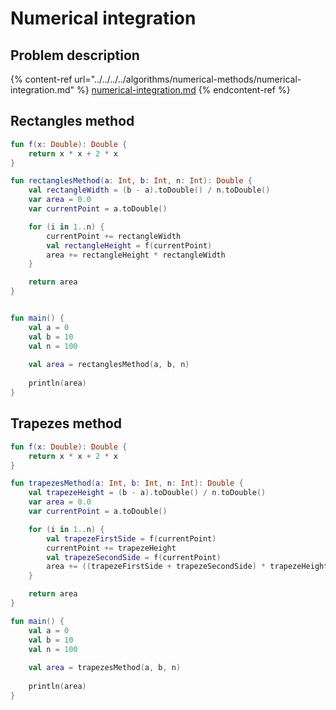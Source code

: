 # Numerical integration

## Problem description

{% content-ref url="../../../../algorithms/numerical-methods/numerical-integration.md" %}
[numerical-integration.md](../../../../algorithms/numerical-methods/numerical-integration.md)
{% endcontent-ref %}

## Rectangles method

```kotlin
fun f(x: Double): Double {
    return x * x + 2 * x
}

fun rectanglesMethod(a: Int, b: Int, n: Int): Double {
    val rectangleWidth = (b - a).toDouble() / n.toDouble()
    var area = 0.0
    var currentPoint = a.toDouble()

    for (i in 1..n) {
        currentPoint += rectangleWidth
        val rectangleHeight = f(currentPoint)
        area += rectangleHeight * rectangleWidth
    }

    return area
}


fun main() {
    val a = 0
    val b = 10
    val n = 100
    
    val area = rectanglesMethod(a, b, n)
    
    println(area)
}
```

## Trapezes method

```kotlin
fun f(x: Double): Double {
    return x * x + 2 * x
}

fun trapezesMethod(a: Int, b: Int, n: Int): Double {
    val trapezeHeight = (b - a).toDouble() / n.toDouble()
    var area = 0.0
    var currentPoint = a.toDouble()

    for (i in 1..n) {
        val trapezeFirstSide = f(currentPoint)
        currentPoint += trapezeHeight
        val trapezeSecondSide = f(currentPoint)
        area += ((trapezeFirstSide + trapezeSecondSide) * trapezeHeight) / 2
    }

    return area
}

fun main() {
    val a = 0
    val b = 10
    val n = 100
    
    val area = trapezesMethod(a, b, n)
    
    println(area)
}
```
